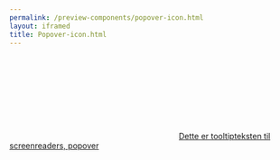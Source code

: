 ```yaml
--- 
permalink: /preview-components/popover-icon.html
layout: iframed 
title: Popover-icon.html
---
```

<div class="container py-8">
    <a href="javascript:void(0)" class="popover js-tooltip"
        data-tippy-trigger="click" role="tooltip"
        title="Dette er en hjælpetekst i en popover"><svg class="icon-svg "  focusable="false" aria-hidden="true" tabindex="-1"><use xlink:href="#help-circle-outline"></use></svg><span
            class="sr-only">Dette er tooltipteksten til screenreaders,
            popover</span></a>
</div>